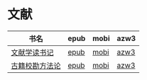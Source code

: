 # 文献

| 书名 | epub | mobi | azw3 |
| --- | --- | --- | --- |
| [文献学读书记](http://ct.dalanmei.com/f/31084289-771247056-412057) | [epub](http://ct.dalanmei.com/f/31084289-771247056-412057) | [mobi](http://ct.dalanmei.com/f/31084289-771231933-ed4e6d) | [azw3](http://ct.dalanmei.com/f/31084289-771236750-09cafe) |
| [古籍校勘方法论](http://ct.dalanmei.com/f/31084289-572117451-b1ced3) | [epub](http://ct.dalanmei.com/f/31084289-572117451-b1ced3) | [mobi](http://ct.dalanmei.com/f/31084289-571653034-189eb5) | [azw3](http://ct.dalanmei.com/f/31084289-572179882-71dde3) |
